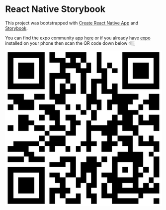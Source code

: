 # React Native Storybook

This project was bootstrapped with [Create React Native App](https://github.com/react-community/create-react-native-app) and [Storybook](https://github.com/storybooks/storybook/tree/master/app/react-native).

You can find the expo community app [here](https://expo.io/@vivintsolar/solar-elements) or if you already have [expo](https://expo.io/) installed on your phone then scan the QR code down below 👇🏼

![Preview](https://raw.githubusercontent.com/solar-elements/react-native-storybook/master/assets/QR.png)